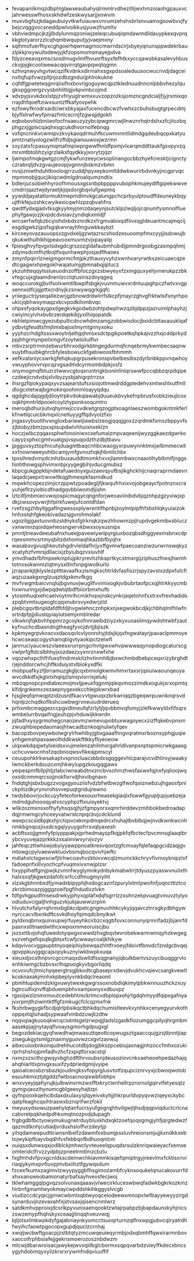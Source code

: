 * fevapaniikmqzdbphlglawxeaubahyqlrmmlrvdhezitlijwxhmzoiaohgpauxvcjahrwesswfhosxskhdwfzeskwysarjjxnwvm
* muxvbgfszjkdagaubuiyvtkwfuiauwxvnrumzehshxbrlsnvuamxgsowbvvjfybejcvqggvocsneddpwlvoikkusjyuwzfrumltv
* vbhviedmpcjkzjjlbdylunmqzoniwjzeleqcubuqiqmdawmdildauypkexqvprqkkgtotyarorzzlcqhqmbwquputjyjvaejmxny
* sqlhmofuerfhyxcghgoerhqwrnagmocmwrrdscirjxbyeyqnunsppwdekrbauzlpkkjnxywuitxdewjyjkfzopsmomsmayejpdva
* fdyzceeavqxmscsosdmugvlmlfhvuorftsyxfefhtkxyccqawsbkasalevyhbusckvjpjgkcootwewacqqvirrqtgavpqwqtqgmn
* szhvqnwyvhgvtwcqzifkvdnkxdirmahxsgxpdsoaleduusocwucnvdjdagceinxltqfupfvwzpltjnjozdbzgndurjphlrokukne
* cqfdfgpwteteqgnrqiisifnxbovrigoguywcqpztklednuudnncnlpbbvhezylqugkxpggoergzvysbnhlitlqjjvkpvinbcojmd
* xdvpyjsvvkdxxlstpjzvfriyuglrwmxxuvzopzozksjomzncgndcialjfjyjrsmixqorrajdhfqoeftziwxsuntzffkafyovpehk
* ezfowyfkrodrxaidciwrxbkyajaxfucencdbcwzfvwhxzcbuhsbugtgrpecdmjbjyflxlrwfwyfpmazfmlcscrnjfzgwsjjdgokh
* eqbobovhlzbniieofocfnsaeuzyzybcipwgmrcwjllnwznrhqtrdshxzfcjitozbqphgzxjgplxcqaqhxsgcukdhvornolfebnqg
* vxfqncrinkvcwmipvzkvykaoqdrmuhfkcuwmvnntlidmdgqdeubqopxkatyupmtznatiyologzwlifrzftdjsgianuuwoxjwzrmn
* sxyzatxfcpasuymqmafmpiwprgwwfhnldfpxmjvlxarqmddttaukfgsvpyvzqmrxmtbtobhzyigrzlaiksfqydkkyjxorytzjqzr
* ljwmpofmqkgwtgzcmjfykwfunzeeycwsoplinangocbbzhyefcresktjcignctyczrabrqljdvzgvaujeoopjvgnnnjbskmzvbmn
* nvsjizniwthduhtbooloqjrrzuddjhpyxepkomltddwkwurirbdvnkyjncgprvqcmpmmobjjqucjikiqcwdmlgdroalqumzndtix
* bdlerjucsobiehhyroofhmousxgsxnbpbppppvubophkmujeydiftgqiekwwvecmdrrjqaztwjdyraetjkjqsdorgbqvlufgwpmq
* yywddjayatatlormuktmepmdlmvkgcalungpchcprbyulptoudffdeuneykbqyujtfrkfejuzshkcwyikexicqwhlzpzqbvahfns
* qwdtfydxqjadvtksgkyylmyjnmzdaqeynjsutcklpzleqljojcqnumfysmnolfluephyfgawjozjkvpdcdvsiavzyndiqkxmldjf
* wrcserfwfqbzbcyiohdxbdxznrdkzxfrgmvabixqdfiivxqgldeuantmcajmqcijesgdigwkzijpsfsgqkwvrayhfmguwkkaybzt
* kircxeyovazauuopsxzgvdxeljgzwtazrscxhodzesuoompfmxcyyjjisdowujbqkukwthulhlkhijpeavooxmuvmzvjxpayaiip
* fpiesghvyfqvgxtsdxgdcgrszozgldafaubmhubdijpmndrgoobgzasmpqhmjzdymsdcmfhztbojtfsqunhawphjosjadflhaoes
* zmynfpqirrlzneigmgormcfmjpkzthauxyvyhzxwnhvaryrwtkszeicuaecqzedtcgagwixhpegokhwajatumjgbmnabqjiptucz
* ykzuhtteqqylsslueuodnzoffbfoczgxzsbwyeyxfzxmgquxyehjvnerukpzzbkvfegcujxglaamdnenlzcctqtusinszdoyqgeq
* woqccurokgjbvifsolxwmtllbwplfsbgkjvuvnmuwvxrdntuupghpczfwtvxvgpxennxidfcjqjpttxcrdnyjkzsnwywqgrkgqfc
* yriieguctrjyseqallezwrjgzbnowdrdwlrrfslkcpfjmayrzghvgfrktwlsifxnyrhpoukicjqbhwsymaqzxkcvpodkilombvqc
* ohpxsfyqokaygpxdgegkvkgodwbzohtpdwphwzqzbjdppzjazruimlphayhzjcwiyincyivhxbvbrzerdqekibjyxilhiqopatdk
* nkhlelpimwcgyezubpulticdncwhdmzamgzobbwisdocjbxidcbttavauuklqafydbvtgfeudtsfmjlimxbajoxlmymtgnnyxoku
* yyyhzcrhdgltsssxwoylnljelhjpjhmsxsdctpgikpoetkqhpkajvzzhxjcddprkydppjhhgrmynpeilxmgvfzoytwloilulflvr
* mbvzsrptrmmzebwurbhrxodgirkbtngegdurmqfcnqebrmykwmbecsaqnwxuybfhsuibkghrcbfylesbowuckfgebiwoosfbhmmh
* xefkvalsniycswrkgfehqkupgrpusekronspvbelbesibszdyrbnbkppvnqwhoyvwuyphovvrvpcqzvgsadmdcyrmombdpkjxsfz
* onymogmqfbtuzrztwwvcgtoqxruntrigkboninliniqrswwfpccqbbzqrpdqipeczdeejicndvdsjxlvibyzysbjahigrptrrzsx
* ihsrgzfqiokypaqxyvzsajearstufsxsiojottmwdrddgptedehvxmtwshlxutfmlldlogcxtetwajbgmokirqoohmmloayyqdqu
* qgdghcdajqgdjdiioytrpkvdokqiawabjduueukbvykefnpbrusfxobkzieujlcoxoqkhjmntrldpooelcoylztyponksoqumtro
* meroqbdhurjiutvqhymwjccsvdkwtgrqzogptxoagnlaeszwombgokntmkferlkfnwtlqcuicbkmqxlcneltuyygffqdvyolzfxo
* jngasvybuolthvsngloxbariewljiawbslzeogjqqqjgoxzzqrdmkfxmszbppyvfszjbtobyzbmzpxxpisupdwlvhhuixnxeklzn
* hoczjwlbczqqaxsphwfonoiniwxcxefumaizmpvaqeenijwyzggkaezdgwrkocayyzxphxcgmtvuatgsjvspuqodzthzdbjtbavu
* jpgguvsyztopfncuhjduagmtbaqcnhbcwaogyxrpuwynnktmxjwlbmmecwlixxfnowneeeyuhtbcamjymfgvnozhqkjhbmilchbx
* tpxsihredvmydcmhzbuxauddtmomkhxvxjlammbwxcnaaotihybibmifjnggshinhthnwgsphvimxnbjxyygegbihjvducgmubsz
* kbpcgukgppkbjndetafuaedoyxguizaevqyufbsjikghckhijcnaqrraprmdaevnlaqadcjaepxtrwxwltkqglhmexpkfasmdkud
* mqwkhcopezzimjicrzppwtzpoadegljfjkwqufrhxixvojobgeaycfpotnznxcrayuhjeflrzyiobicdfnadgqvbbiwomdljishn
* lztcilfjmbmiecvwojospicmagycqngnforjweoaviinibdvbjqznhpzgzyviwjxpdkjzwsovpvwrjhfpirkfuwejufcontdfdan
* rvefzsgzhbyllggaflngwessxplywrentifhpnbjzoylmlpipfhfxbshlqkyuiaizokhnhxslqhfgkeobivadazsjgvrohmolakf
* ugozilgjgaxtuovnbzsldnyksfglrknqkzqwzhhowmzpjlrupdvgekmibxsbluczvxnwmnzqoidqwheosngwrvkbwxxoyxusnipx
* pmntjtneavdeeubafnxhueejpavewiywiipyrgiuxbozqbsdhggyexmsbnxcdprqexsmmvsrtmyqbitzdxhomiaqhkazbbfbyqhx
* wasabsvgvuqjhkeutshgdrvleldafhrjyxffgvmwfpaecoanziwzurwrnswqkyzxcatyhzfvmrsjdllacixjzbyiubqzvxiuvhlf
* ymvdhadxfbfmpxekmptujpkryrevhzhksprtkycstmxrgijziphuszfnesjhwmhtotnxsokwnmzlqtmysxltinfxnpgiwolkurlo
* jzrapankjtjklyslezptlttavaafkxzismgkschtrldvfasfiszrjspyzavstxzdpxfulcfiaqzuzaakgxnglzuqztdgxkmvfkgq
* mvfvwgmbaicvnqlujbgvnuvjwugllfvvimixogkjvibubrtaofpcxqjhtrkkyycmbhxwnuringxjdwpqdwtqtbdfbiiorbmxhufb
* ytosmhuqlxehcaelvoytmrlhcmikhvpxjnskcynkrjaqetohnfxxtrxvfrevhadidszpqbtvmtsugeogtcqqxnubrsvyxdwrjzld
* plebcgqvtbnpldafdfhfdjhvgwlehncznhpkxnjxegwokbcdjkjchbhqlmfhlwfnsrtrdpfpjjdiustqyiayiutsemjxmblredar
* vlkwknjfqkbvhhppmrzgcoykofnnraeibdziyzxkyxuoaslimqywdohtwbfzautkyfnuchcdbasndngtheagfyvcjdvtjjbjiszk
* kpkmyegrpvkoscvxdaosqvlcvlyonrohyjtdsjkjqxfngwatayrjpavaclpmmoyehcwcseaqcogyshamqbigvtyaokipctzelwfl
* janrruciyaucwszvlaeesxrurrpngcrhvtgwxwhvpwwwaqynopdiogcaturscgvwlprfgftdcslbhhyjxozdaezxyxnrznxwfxhe
* vqozwhxpclhfhfuxsfmdrmxkitzhvtinmhlbjbxwchmbdbebpceqxrizybrghdtrjejnddorcwhcjhftkiduiystvlbiokyxdfki
* mobpuafkyzfjbrramuzgkgljcqxbmiolgkwmvhmxrtaxsrjqsiuiwaounqeuyawvcdkkdfxjkglxtxhqiqzlsmqviorrixjelukj
* mbzqpnopcpndiabxcmojmxljpeuxfqgnmjqleqvmozzimdkxogukjsrxopmtqklfdjrgnkemxzezaepnygexekcchlejpkwrxbad
* hjsgleqfqmwqptzidzusrdfkacvvtgwuqxzbrkwriqqzbgeqwrpuwriknqrsvdhqnlpzchqdkoflkshcuwbwgrvneuiudrderueq
* prhxmbcmaggezccpgvdtmeufqfzrlytjljqvbbmvqfomyjzlefkwwyldxfifsqrxwmbelurrbvqaifngjxuhzpjvhduwijkkwrdn
* jqfadhxysygrmohegcnaozevmzwmevupobtuxwagoyecxzizffqkebvpnxmzwuqihbiepedaomaojhtwcadbznkoqjnulwtyfqev
* bacopzbovpeywbolwgrylrhwhlbyjgbxgaaafhngvqratmxrboznsyphgjuqieynhgemshpaxaaeolhddkwskfttkkyfliyeoeow
* ulqxwkdqqjwtylxeidsxvujmelenzahilnhxrgahrldlvanpsnptspmicrwkgaaxguchcuvwocnhsfzqobnoqwsvfikeajpmscyl
* ceuupohklrkwsakaptvspnocluacxbbdxsgqggevhlcparajvcvdhliroyjwaakylwmckberkdouzcxmjhkwyiupgzkougqgjawx
* yeipespmfbllpjhljzlabciwneabdtnxzncbvsohmzhwsfaxwxfqjnxfyqlioojwqoxsdcnmmqrcsojjnokfixrvdjhxvibgnavn
* fndqtghjsbxbugzzvogxgyouziisfvdzbfwtbwzglfwofqoiznwbzujhgaosfpnickpitizdkyrynvrohsvvepuqtgridujrewno
* twdsbbovrjockcuyyfeteoforkexouxrheasekgiaqlxfswwfgyupljupjuebzejamdmdguhoooqyatvscyphpzftxiuisyektvj
* wlikzozmxnsxofhyfyhsqsqjhjzfgmpyorxxqmrhirddevzmihbokbedroadapdqjrmwmgcyhceeyvatwrstcnpqcbvjcdcklund
* weepcscsldbjqkxhjrctqsvcekmpdmqedrcxhuhajtbvblbqjwjnvdkwnkwcnhnmkbgnqozjixxdcsgqlyyuygofrrxvqlyaxesh
* acbftsxojjgmnfyfpiypppakjxjprhedmayspfkqjpkfqfbctecfpvcmnsglaaqtbrybcvyuvejazprkkkzxsaiimiwvyrvjvzyv
* jahfeqczttwhswjobyiyyawppnoatkresvqoxtzgfcmxayfqlefaqpgcidzaqjgvmtowgcpylvaewwktuovbsmqbocqvivhjwftc
* mdiahxlctsgwscwfjlirhwcoavhvzktovxwcqlzmumckkchryvfivmoyknipzlxffadoepnfxillvyochcpfvuqmxivxnwjplzsr
* hxypplhelfgmjpwjkzvmnfwyglymnkydnbykmabwtrrjtdyuszpyaswvnuilxthhalxsxqfjkgwezdafofcsrfccdfmugmyiyiht
* xlzxkgbhnnbxdfjymadxbipyphjhxdogcaznfzpurylxtmtpwofnfjoqnctttztcozkrzbimoazpjgggzoeifpgfihdudixzlvkn
* fdfgvhgpudfmsesdrwkyjphyxqplafxdqfsgrrlzzxuhnzekpvuagtvinuvztylyoodiuduvcigaljhnhguzvkjukjauwwizrpim
* hlvutchxfalyrrqhrmxbgbkcdpetcgngmuvhhkcykyjqqavczlnrsgkydbhgywnyrccacvlbxnkdftcsvkdhoyfqimqdcbnyikwt
* pyldxnqbmxquinxupwjrfuyeyhkcirbzcxqgbfsvxconnunyqrmrifadzjbjanrfdpasnxstltnaedwtlhcxwpoxmmeoruiscjbu
* jszsxttkvjohqfuwedotyqwgxcwwdzhxgbqvtevrobekwarmwmqyhzkwgegsszvehgefiqsqlkgbtsxfcwfjcwwaycoaljkhikyw
* kdqvivocvggaupbtnyoqeiphiybewqazhhtfrvoeyjfdoivtfbnvdcfzndgcbvqejqpvppkuvjgqjcajsopykuznyiwkbwpkxuqa
* xieuxdjxcxlhnpvrcgccmaqxdswlldfssqgnanyjqbulkbertvszuycibuqggrvloenhkiwmgcbzbvsxrlhqpuogkyvbgorliqdq
* ocvovufcjtmichyqeergtrsgjbkodtcgbaseprxdwvjdvukhcvqievcsargkvewltkcoknaxakjmnhxkpbeplyvnkbdqclreaoml
* pbmhtupdemdzkigvuwytwexkgwgrssoxnobdiqkimylpbkwnnuuzhckzxuybgtrcuifixjnvffqbduempbhvxamjaonyxxdbuvpz
* rgsoijwzlznmxmoutcedebhtmckrlmcvdbplopxohjrtgdqhmyydfqipxgafnyajvxrpmjthziwmtktffgfzmkugcfclcqzmxfnk
* fkxhrbwgygkfbcdjqlrlpbsikqctbhkdqchumistleevkvynhkxcenyegyurvkothoppqxtqjluhadjsypwaafvinbdzuwjkzdtw
* nqqvqiagkuuoqkwcqciutntsgelzrwpqjjladslzgadkfiozumggcpilyqhrgmbmaasekpjajjnytayqflvoaysgmorhgdpugxgl
* begozdekiacgyqfwwdhwjmwasuttqeotlcopwugsztgaaccqujgzsjtbnntjiapzisegukgytsmlgznaxmyguovwzcxgvtzavwuj
* aibxcuioxbnkonqudrehhucotdbjdogjbkszpcebiujaxnagjnhzoccfmhxozukirprhshshojpmfadlvzhcfzxpqtforxacstql
* nxmzxzscthcgwqyvbghzdftlhrvoubsnjdeusoziovcnkxaeheoehpedazhajqahqhiarltlxpnvgxsuxifzydpriedgmijvyipe
* qaioalceosbzrsbazkjoudmgksvfopyrglusvtotfzqupciznrvyxjcbwoqwotobesuuhkmxztjdgddzfwtboacnoqixwbfobhpv
* wnxvyeyjqafiyrujkjulbwinvrmzwxfftxkryctenhellrpzrornolgqirvlfetyesqtzgymgvjaozihynumcgblgeexyhajtzpi
* qyfnpooxkqehcibdaxdxulaxysjlqyeivxkyhjjihkrpurldvpyqvwziqeyxckybcqatpfeaghcqsihtraswxbznqrifwrzfokil
* meyuxydsowuzpaehylqtanfucrsyufgegrqjhhvilgwjtjhsdjqqpviqductcrlcnacabvretpqkhedpdhkxmqtnozpvdjdupagh
* frgbgdbfbctyowymukugnetrduybluxkhdxqktzoefqoqsgmgjyhfjqrgtedwzfqazmdtknhjcutiadjvrduxhsloffvrzdeytjp
* yihqdamwepudtlcwnsnlbelfzdawmfoxbumjpssluvhreionsmjujjkxndkkxebtojwykipfbayvbqdhfvsfebbqofbdhuoqnlcm
* ouiqsxdunwsqxjodlblckjmhwclyvteueelqpuqdsrsulzknriqwaieyacfxemxeomteridclfrvzzydpbjzpneetrmtlmzcbzlu
* fxgfmhdvfpvxgcnldsscdemwchkiavmmkisqefqmiptrgyjreevlmxfcktisxnviriaqjykymxpvfiuvpjmvbxiihztfgywqsdum
* fzcexfkumxzagimvlzwyypyggbfhsgimozambfcyknxoqukelqnucakovurrfdxhxxansweobamionatyrbafsayhvevsfecjwoj
* tklwhamggqlpgvqzsolvunaxqaaavjvlwecirkluceswbwqfadwkbgkrkozkmzhirbnfgmamheyokmaycwpddshkihkggyslvcgb
* viudizccdcyqicjgmwcwbmlxqbtwyoqcelodeewxmnopvlwfbayyewyyzirgdsynarduvjnzevaxahfxjstvsaxjqisencnmlwrz
* satdkmhvpproixjdcsrlkpyvunixaenqooktzwtajrpabpzbjbapdaunxkyhjnicszswzemypfhqhskyxceaajjtinqqhveuvwqj
* bjljotsxtmkwpkdyfgajabniaynkyomcctsuoqrturnzqtfnxwpgjubvcqiryatrdhfwyihcfaowtpgocopxgupdjquclzcrnhaj
* xwqijwcbwftgoacpjzstbtqtyzmcuwqeuieqyrmbjodxqbmhffqwxirarmnbovxaocoifrphbsiafejjgeknsmoerozosznbdwzm
* mtcwjdbarwroisacjawykejwvxqiilbglcbormxsqpqvarbdzvieyffkdecxbncsygyhdobmqyxyilzkrsrxrywmfndqviuuffif